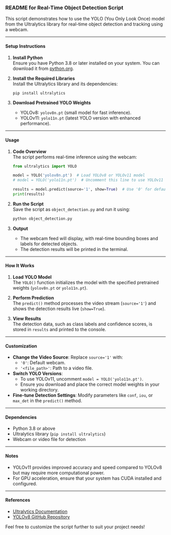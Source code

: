 ### README for Real-Time Object Detection Script

This script demonstrates how to use the YOLO (You Only Look Once) model from the Ultralytics library for real-time object detection and tracking using a webcam.

---

#### **Setup Instructions**
1. **Install Python**  
   Ensure you have Python 3.8 or later installed on your system. You can download it from [python.org](https://www.python.org).

2. **Install the Required Libraries**  
   Install the Ultralytics library and its dependencies:
   ```bash
   pip install ultralytics
   ```

3. **Download Pretrained YOLO Weights**  
   - YOLOv8: `yolov8n.pt` (small model for fast inference).  
   - YOLOv11: `yolo11n.pt` (latest YOLO version with enhanced performance).

---

#### **Usage**
1. **Code Overview**  
   The script performs real-time inference using the webcam:
   ```python
   from ultralytics import YOLO

   model = YOLO('yolov8n.pt')  # Load YOLOv8 or YOLOv11 model
   # model = YOLO('yolo11n.pt')  # Uncomment this line to use YOLOv11 weights

   results = model.predict(source='1', show=True)  # Use '0' for default webcam
   print(results)
   ```

2. **Run the Script**  
   Save the script as `object_detection.py` and run it using:
   ```bash
   python object_detection.py
   ```

3. **Output**  
   - The webcam feed will display, with real-time bounding boxes and labels for detected objects.
   - The detection results will be printed in the terminal.

---

#### **How It Works**
1. **Load YOLO Model**  
   The `YOLO()` function initializes the model with the specified pretrained weights (`yolov8n.pt` or `yolo11n.pt`).

2. **Perform Prediction**  
   The `predict()` method processes the video stream (`source='1'`) and shows the detection results live (`show=True`).

3. **View Results**  
   The detection data, such as class labels and confidence scores, is stored in `results` and printed to the console.

---

#### **Customization**
- **Change the Video Source**: Replace `source='1'` with:
  - `'0'`: Default webcam.
  - `'<file_path>'`: Path to a video file.
- **Switch YOLO Versions**:
  - To use YOLOv11, uncomment `model = YOLO('yolo11n.pt')`.
  - Ensure you download and place the correct model weights in your working directory.
- **Fine-tune Detection Settings**: Modify parameters like `conf`, `iou`, or `max_det` in the `predict()` method.

---

#### **Dependencies**
- Python 3.8 or above
- Ultralytics library (`pip install ultralytics`)
- Webcam or video file for detection

---

#### **Notes**
- YOLOv11 provides improved accuracy and speed compared to YOLOv8 but may require more computational power.
- For GPU acceleration, ensure that your system has CUDA installed and configured.

---

#### **References**
- [Ultralytics Documentation](https://docs.ultralytics.com)
- [YOLOv8 GitHub Repository](https://github.com/ultralytics/ultralytics)

Feel free to customize the script further to suit your project needs!
